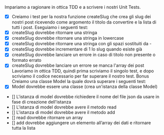 Impariamo a ragionare in ottica TDD e a scrivere i nostri Unit Tests.
- [x] Creiamo i test per la nostra funzione createSlug che crea gli slug dei nostri post ricevendo come argomento il titolo da convertire e la lista di tutti i post.
Eseguiamo i seguenti test:
- [x] createSlug dovrebbe ritornare una stringa
- [x] createSlug dovrebbe ritornare una stringa in lowercase
- [x] createSlug dovrebbe ritornare una stringa con gli spazi sostituiti da -
- [x] createSlug dovrebbe incrementare di 1 lo slug quando esiste già
- [x] createSlug dovrebbe lanciare un errore in caso di titolo non presente o formato errato
- [x] createSlug dovrebbe lanciare un errore se manca l'array dei post
Lavoriamo in ottica TDD, quindi prima scriviamo il singolo test, e dopo scriviamo il codice necessario per far superare il nostro test.
Bonus
Creiamo una classe Model la quale dovrà superare i seguenti test:
- [x] Model dovrebbe essere una classe (crea un'istanza della classe Model)
- [] L'istanza di model dovrebbe richiedere il nome del file json da usare in fase di creazione dell'istanza
- [] L'istanza di model dovrebbe avere il metodo read
- [] L'istanza di model dovrebbe avere il metodo add
- [] read dovrebbe ritornare un array
- [] add dovrebbe aggiungere un elemento all’array dei dati e ritornare tutta la lista